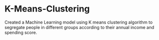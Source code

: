 # K-Means-Clustering
Created a Machine Learning model using K means clustering algorithm to segregate people in different groups according to their annual income and spending score.
